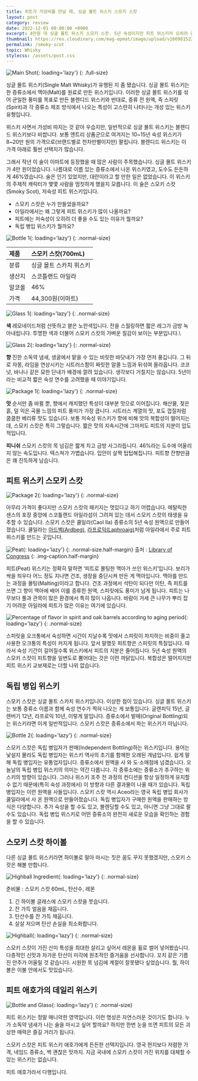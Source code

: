```yaml
---
title: 피트가 가성비를 만날 때, 싱글 몰트 위스키 스모키 스캇
layout: post
category: review
date: 2022-12-01 00:00:00 +0900
excerpt: 4만원 대 싱글 몰트 위스키 스모키 스캇. 5년 숙성이지만 피트 위스키라 오히려 좋습니다. 한 잔 기울이며 그 이유를 알아봅니다.
thumbnail: https://res.cloudinary.com/mag-epmat/image/upload/v1669815226/review/smoky-scot/0_pxhqmp.jpg
permalink: /smoky-scot
topic: Whisky
stylecss: /assets/post.css
---
```


![Main Shot](https://res.cloudinary.com/mag-epmat/image/upload/v1669731572/review/smoky-scot/1_vb7soz.jpg 'Main Shot'){: loading='lazy'}
{: .full-size}

싱글 몰트 위스키(Single Malt Whisky)가 유행된 지 좀 됐습니다. 싱글 몰트 위스키는 한 증류소에서 맥아(Malt)를 원료로 만든 위스키입니다. 이러한 싱글 몰트 위스키를 섞어 균일한 풍미를 목표로 만든 블렌디드 위스키와 반대로, 증류 전 원액, 즉 스피릿(Spirit)과 각 증류소 제조 방식에서 나오는 특성이 고스란히 나타나는 개성 있는 위스키 유형입니다.

위스키 사면서 가성비 따지는 것 같아 우습지만, 일반적으로 싱글 몰트 위스키는 블렌디드 위스키보다 비쌉니다. 보통 엔트리 상품군으로 여겨지는 10~15년 숙성 위스키가 8~20만 원의 가격으로(브랜드별로 천차만별이지만) 팔립니다. 블렌디드 위스키는 이 가격 아래로 훨씬 선택지가 많습니다.

그래서 작년 이 술이 이마트에 등장했을 때 많은 사람이 주목했습니다. 싱글 몰트 위스키가 4만 원이었습니다. 나름대로 이름 있는 증류소에서 나온 위스키였고, 도수도 든든하게 46%였습니다. 술은 인기 있었지만, 대란이라고 할 만한 일은 없었습니다. 이 위스키의 주제적 캐릭터가 몇몇 사람을 멈칫하게 했을지 모릅니다. 이 술은 스모키 스캇(Smoky Scot), 저숙성 피트 위스키입니다.

- 스모키 스캇은 누가 만들었을까요?
- 아일라에서는 왜 그렇게 피트 위스키가 많이 나올까요?
- 피트에는 저숙성이 오히려 더 좋을 수도 있는 이유가 뭘까요?
- 독립 병입 위스키가 뭘까요?

![Bottle 1](https://res.cloudinary.com/mag-epmat/image/upload/v1669731572/review/smoky-scot/2_dfmxdc.jpg 'Bottle 1'){: loading='lazy'}
{: .normal-size}

|제품|스모키 스캇(700mL)|
|:---|:---|
|분류|싱글 몰트 스카치 위스키|
|생산지|스코틀랜드 아일라|
|알코올|46%|
|가격|44,300원(이마트)|

![Glass 1](https://res.cloudinary.com/mag-epmat/image/upload/v1669731572/review/smoky-scot/3_uk37zw.jpg 'Glass 1'){: loading='lazy'}
{: .normal-size}

**색** 레모네이드처럼 산뜻하고 옅은 노란색입니다. 잔을 스월링하면 짧은 레그가 금방 녹아내립니다. 투명한 색과 더불어 스모키 스캇의 가벼운 질감이 보이는 부분입니다.\

![Glass 2](https://res.cloudinary.com/mag-epmat/image/upload/v1669731572/review/smoky-scot/4_xq8wuo.jpg 'Glass 2'){: loading='lazy'}
{: .normal-size}

**향** 진한 소독약 냄새, 생굴에서 맡을 수 있는 비릿한 바닷내가 가장 먼저 풍깁니다. 그 뒤로 자몽, 라임을 연상시키는 시트러스함이 짜릿한 알콜 느낌과 뒤섞여 올라옵니다. 코코넛, 바나나 같은 묘한 단내가 배경에 깔려 있습니다. 생각보다 거칠지는 않습니다. 5년이라는 비교적 짧은 숙성 연수를 고려했을 때 이야기입니다.

![Package 1](https://res.cloudinary.com/mag-epmat/image/upload/v1669731572/review/smoky-scot/5_imkugi.jpg 'Package 1'){: loading='lazy'}
{: .normal-size}

**맛** 순서만 좀 바뀔 뿐, 향에서 캐치했던 특성이 대부분 맛으로 이어집니다. 해산물, 젖은 흙, 덜 익은 곡물 느낌의 피트 풍미가 가장 큽니다. 시트러스 계열의 맛, 포도 껍질처럼 쿰쿰한 베리류 맛도 있습니다. 보통 저숙성 위스키가 향에 비해 맛의 복합성이 떨어지는데, 스모키 스캇은 특히 그렇습니다. 짧은 맛의 지속시간에 그마저도 피트의 지분이 압도적입니다.

**피니쉬** 스모키 스캇의 목 넘김은 짧게 치고 금방 사그라듭니다. 46%라는 도수에 어울리지 않는 속도입니다. 텍스쳐가 가볍습니다. 입안이 살짝 텁텁해집니다. 피트향 잔향만큼은 꽤 진득하게 남습니다.

## 피트 위스키 스모키 스캇

![Package 2](https://res.cloudinary.com/mag-epmat/image/upload/v1669731572/review/smoky-scot/6_kgihi0.jpg 'Package 2'){: loading='lazy'}
{: .normal-size}

아무리 가격이 좋다지만 스모키 스캇의 패키지는 멋있다고 하기 어렵습니다. 메탈릭한 센스의 포장 중앙에 스코틀랜드 아일라섬이 그려져 있는 데서 스모키 스캇의 태생을 유추할 수 있습니다. 스모키 스캇은 쿨일라(Caol Ila) 증류소의 5년 숙성 원액으로 만들어졌습니다. 쿨일라는 <a title='매거진 입맛 - 한참 이른 여름맛. 아드벡 10년' href='/ardbeg-for-the-beginning-of-the-summer' target='_blank' rel='noopener'>아드벡(Ardbeg)</a>, <a title='매거진 입맛 - 사랑하거나 싫어하거나, 피트의 마술적 매력. 라프로익 10년' href='/laphroaig-10' target='_blank' rel='noopener'>라프로익(Laphroaig)</a>처럼 아일라에서 주로 피트 위스키를 만드는 곳입니다.

![Peat](https://res.cloudinary.com/mag-epmat/image/upload/v1669731573/review/smoky-scot/7_p3yo7e.jpg 'Peat'){: loading='lazy'}
{: .normal-size.half-margin}
출처 : <a title='A large proportion of interior Ireland consists of bogs from which peat is dug b&w film copy neg' href='https://www.loc.gov/resource/cph.3c23763/' target='_blank' rel='noopener'>Library of Congress</a>
{: .img-caption.half-margin}

피트(Peat) 위스키는 정확히 말하면 ‘피트로 몰팅한 맥아가 쓰인 위스키’입니다. 보리가 싹을 틔우다 어느 정도 지나면 건조, 생장을 중단시켜 만든 게 맥아입니다. 맥아를 만드는 과정을 몰팅(Malting)이라고 합니다. 건조 과정에서 석탄이 되다만 이탄, 즉 피트를 쓰면 그 향이 맥아에 배어 이를 증류한 원액, 스피릿에도 풍미가 남게 됩니다. 피트는 나무보다 풀과 관목이 많은 환경에서 특히 많이 나옵니다. 바람이 거세 큰 나무가 뿌리 잡기 어려운 아일라에 피트가 많은 이유는 여기에 있습니다.

![Percentage of flavor in spirit and oak barrels according to aging period](https://res.cloudinary.com/mag-epmat/image/upload/v1669731573/review/smoky-scot/8_blfgaa.jpg 'Percentage of flavor in spirit and oak barrels according to aging period'){: loading='lazy'}
{: .normal-size}

스피릿을 오크통에서 숙성하면 시간이 지날수록 맛에서 스피릿이 차지하는 비중이 줄고 사용한 오크통의 특성이 커지게 됩니다. 앞서 말했듯 피트향은 스피릿의 특질입니다. 따라서 숙성 기간이 길어질수록 위스키에서 피트의 지분은 줄어듭니다. 5년 숙성 원액의 스모키 스캇이 피트향을 일변도로 뿜어대는 것은 이런 까닭입니다. 복합성은 떨어지지만 피트 위스키 교보재로는 더할 나위 없습니다.

## 독립 병입 위스키

스모키 스캇은 싱글 몰트 스카치 위스키입니다. 이상한 점이 있습니다. 싱글 몰트 위스키는 보통 증류소 이름과 함께 숙성 연수가 찍혀 나오는 게 보통입니다. 글렌피딕 15년, 글렌버기 12년, 라프로익 10년, 이렇게 말입니다. 증류소에서 발매(Original Bottling)되는 위스키라면 이게 일반적입니다. 스모키 스캇은 증류소에서 파는 위스키가 아닙니다.

![Bottle 2](https://res.cloudinary.com/mag-epmat/image/upload/v1669731572/review/smoky-scot/9_ab6eim.jpg 'Bottle 2'){: loading='lazy'}
{: .normal-size}

스모키 스캇은 독립 병입자가 판매(Independent Bottling)하는 위스키입니다. 용어는 낯설지 몰라도 독립 병입자는 위스키 역사의 초기를 함께한 오래된 개념입니다. 쉽게 말해 독립 병입자는 유통업자입니다. 증류소에서 원액을 사 와 도·소매점에 넘겼습니다. 오늘날의 독립 병입 위스키의 의미는 약간 다릅니다. 각 증류소에는 증류소가 추구하는 위스키의 방향이 있습니다. 그러나 위스키 조주 전 과정의 컨디션을 항상 일정하게 유지할 수 없기 때문에(특히 숙성 과정에서) 이 방향과 다른 결과물이 나올 때가 있습니다. 독립 병입자는 이런 원액을 사들입니다. 스모키 스캇 역시 Aceo라는 영국 독립 병입 회사가 쿨일라에서 사 온 원액으로 만들어졌습니다. 독립 병입자가 구매한 원액을 판매하는 방식은 다양합니다. 추가 숙성을 할 수도 있고, 블렌딩할 수도 있고, 아니면 그냥 그대로 팔 수도 있습니다. 독립 병입 위스키로 어떤 증류소의 완전히 새로운 모습을 확인하는 경험을 할 수 있습니다.

## 스모키 스캇 하이볼

다른 싱글 몰트 위스키라면 하이볼로 말아 마시는 짓은 꿈도 꾸지 못했겠지만, 스모키 스캇은 해볼 만합니다.

![Highball Ingredient](https://res.cloudinary.com/mag-epmat/image/upload/v1669731572/review/smoky-scot/10_nklnlc.jpg 'Highball Ingredient'){: loading='lazy'}
{: .normal-size}

준비물 : 스모키 스캇 60mL, 탄산수, 레몬

1. 긴 하이볼 글래스에 스모키 스캇을 붓습니다.
2. 잔 가득 얼음을 채웁니다.
3. 탄산수를 잔 가득 채웁니다.
4. 살살 저으며 탄산 손실을 최소화합니다.

![Highball](https://res.cloudinary.com/mag-epmat/image/upload/v1669731573/review/smoky-scot/11_wo0lau.jpg 'Highball'){: loading='lazy'}
{: .normal-size}

스모키 스캇이 가진 산미 특성을 최대한 살리고 싶어서 레몬을 휠로 썰어 넣어봤습니다. 다층적인 신맛과 차가운 탄산이 미각에 원초적인 즐거움을 선사합니다. 꼬치 같은 기름진 안주가 어울릴 것 같습니다. 시원한 목 넘김에 계절이 잘못됐다 싶었습니다. 뭘, 하이볼은 이불 안에서도 맛있습니다.

## 피트 애호가의 데일리 위스키

![Bottle and Glass](https://res.cloudinary.com/mag-epmat/image/upload/v1669731573/review/smoky-scot/12_l4y2nd.jpg 'Bottle and Glass'){: loading='lazy'}
{: .normal-size}

피트 위스키는 정말 매니악한 영역입니다. 이런 명성은 자연스러운 것이기도 합니다. 누가 소독약 냄새가 나는 술을 마시고 싶어 할까요? 하지만 한번 눈을 뜨면 피트의 모든 괴상한 매력은 즐길 거리가 됩니다.

스모키 스캇은 피트 위스키 애호가에게 든든한 선택지입니다. 영국 현지보다 저렴한 가격, 네임드 증류소, 썩 괜찮은 맛까지. 지금 국내에 스모키 스캇이 가진 위치를 대체할 수 있는 위스키는 없습니다.

피트 애호가라서 다행입니다.